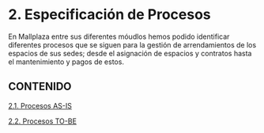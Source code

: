 # 2. Especificación de Procesos

En Mallplaza entre sus diferentes móudlos hemos podido identificar diferentes procesos que se siguen para la gestión de arrendamientos de los espacios de sus sedes; desde el asignación de espacios y contratos hasta el mantenimiento y pagos de estos.

## CONTENIDO
[2.1. Procesos AS-IS](2.1/2.1.md)

[2.2. Procesos TO-BE](2.2/2.2.md)
